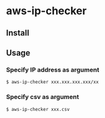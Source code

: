 # aws-ip-checker

## Install

## Usage

### Specify IP address as argument
```
$ aws-ip-checker xxx.xxx.xxx.xxx/xx
```

### Specify csv as argument
```
$ aws-ip-checker xxx.csv
```